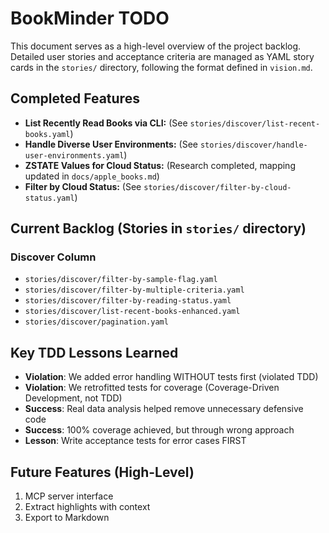 # BookMinder TODO

This document serves as a high-level overview of the project backlog.
Detailed user stories and acceptance criteria are managed as YAML story cards
in the `stories/` directory, following the format defined in `vision.md`.

## Completed Features
- **List Recently Read Books via CLI:** (See `stories/discover/list-recent-books.yaml`)
- **Handle Diverse User Environments:** (See `stories/discover/handle-user-environments.yaml`)
- **ZSTATE Values for Cloud Status:** (Research completed, mapping updated in `docs/apple_books.md`)
- **Filter by Cloud Status:** (See `stories/discover/filter-by-cloud-status.yaml`)

## Current Backlog (Stories in `stories/` directory)

### Discover Column
- `stories/discover/filter-by-sample-flag.yaml`
- `stories/discover/filter-by-multiple-criteria.yaml`
- `stories/discover/filter-by-reading-status.yaml`
- `stories/discover/list-recent-books-enhanced.yaml`
- `stories/discover/pagination.yaml`

## Key TDD Lessons Learned
- **Violation**: We added error handling WITHOUT tests first (violated TDD)
- **Violation**: We retrofitted tests for coverage (Coverage-Driven Development, not TDD)
- **Success**: Real data analysis helped remove unnecessary defensive code
- **Success**: 100% coverage achieved, but through wrong approach
- **Lesson**: Write acceptance tests for error cases FIRST

## Future Features (High-Level)
1. MCP server interface
2. Extract highlights with context
3. Export to Markdown